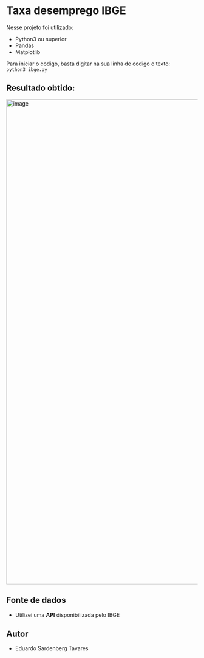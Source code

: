 # Taxa desemprego IBGE

Nesse projeto foi utilizado:
- Python3 ou superior
- Pandas
- Matplotlib

Para iniciar o codigo, basta digitar na sua linha de codigo o texto:  
`python3 ibge.py`

## Resultado obtido:

<img width="1279" alt="image" src="https://user-images.githubusercontent.com/71990612/211900703-eff4b58e-27d1-40ff-ba6c-a4728dbfa9e9.png">

## Fonte de dados
- Utilizei uma **API** disponibilizada pelo IBGE

## Autor
- Eduardo Sardenberg Tavares
